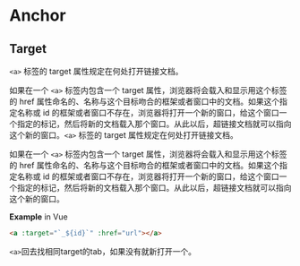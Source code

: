 # Anchor

## Target

`<a>` 标签的 target 属性规定在何处打开链接文档。

如果在一个 `<a>` 标签内包含一个 target 属性，浏览器将会载入和显示用这个标签的 href 属性命名的、名称与这个目标吻合的框架或者窗口中的文档。如果这个指定名称或 id 的框架或者窗口不存在，浏览器将打开一个新的窗口，给这个窗口一个指定的标记，然后将新的文档载入那个窗口。从此以后，超链接文档就可以指向这个新的窗口。`<a>` 标签的 target 属性规定在何处打开链接文档。

如果在一个 `<a>` 标签内包含一个 target 属性，浏览器将会载入和显示用这个标签的 href 属性命名的、名称与这个目标吻合的框架或者窗口中的文档。如果这个指定名称或 id 的框架或者窗口不存在，浏览器将打开一个新的窗口，给这个窗口一个指定的标记，然后将新的文档载入那个窗口。从此以后，超链接文档就可以指向这个新的窗口。

**Example** in Vue

```html
<a :target="`_${id}`" :href="url"></a>
```

`<a>`回去找相同target的tab，如果没有就新打开一个。